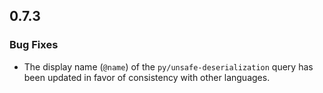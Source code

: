 ## 0.7.3

### Bug Fixes

* The display name (`@name`) of the `py/unsafe-deserialization` query has been updated in favor of consistency with other languages.
